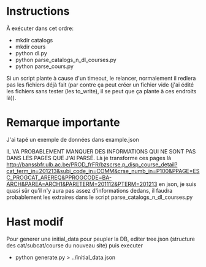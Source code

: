 Instructions
============

À exécuter dans cet ordre:

* mkdir catalogs
* mkdir cours
* python dl.py
* python parse_catalogs_n_dl_courses.py
* python parse_cours.py

Si un script plante à cause d'un timeout, le relancer, normalement il redlera pas les fichiers déjà fait (par contre ça peut créer un fichier vide (j'ai édité les fichiers sans tester (les to_write), il se peut que ça plante à ces endroits là)).

Remarque importante
===================

J'ai tapé un exemple de données dans example.json

IL VA PROBABLEMENT MANQUER DES INFORMATIONS QUI NE SONT PAS DANS LES PAGES QUE J'AI PARSÉ. Là je transforme ces pages là http://banssbfr.ulb.ac.be/PROD_frFR/bzscrse.p_disp_course_detail?cat_term_in=201213&subj_code_in=COMM&crse_numb_in=P100&PPAGE=ESC_PROGCAT_AREREQ&PPROGCODE=BA-ARCH&PAREA=ARCH1&PARETERM=201112&PTERM=201213 en json, je suis quasi sûr qu'il n'y aura pas assez d'informations dedans, il faudra probablement les extraires dans le script parse_catalogs_n_dl_courses.py

Hast modif
==========
Pour generer une initial_data pour peupler la DB, editer tree.json (structure des cat/subcat/course du nouveau site) puis executer
* python generate.py > ../initial_data.json

